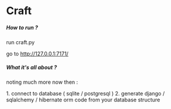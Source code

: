 Craft
====================
<h5>How to run ? </h5>
<p>run craft.py</p>
<p>go to <a href=http://127.0.0.1:7171/>http://127.0.0.1:7171/</a></p>

<h5>What it's all about ? </h5>
<p>noting much more now then :</p>
1. connect to database ( sqlite / postgresql )
2. generate django / sqlalchemy / hibernate orm code from your database structure
